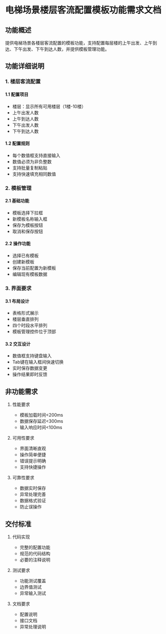 # 电梯场景楼层客流配置模板功能需求文档

## 功能概述
提供电梯场景各楼层客流配置的模板功能，支持配置每层楼的上午出发、上午到达、下午出发、下午到达人数，并提供模板管理功能。

## 功能详细说明

### 1. 楼层客流配置
#### 1.1 配置项目
- 楼层：显示所有可用楼层（1楼-10楼）
- 上午出发人数
- 上午到达人数
- 下午出发人数
- 下午到达人数

#### 1.2 配置规则
- 每个数值框支持直接输入
- 数值必须为非负整数
- 支持批量复制粘贴
- 支持快速填充相同数值

### 2. 模板管理
#### 2.1 基础功能
- 模板选择下拉框
- 新模板名称输入框
- 保存为模板按钮
- 取消和保存按钮

#### 2.2 操作功能
- 选择已有模板
- 创建新模板
- 保存当前配置为新模板
- 编辑现有模板数据

### 3. 界面要求
#### 3.1 布局设计
- 表格形式展示
- 楼层垂直排列
- 四个时段水平排列
- 模板管理控件位于顶部

#### 3.2 交互设计
- 数值框支持键盘输入
- Tab键在输入框间快速切换
- 实时保存数据变更
- 操作结果即时反馈

## 非功能需求
1. 性能要求
   - 模板加载时间<200ms
   - 数据保存延迟<300ms
   - 输入响应时间<100ms

2. 可用性要求
   - 界面清晰直观
   - 操作简单便捷
   - 错误提示明确
   - 支持快捷操作

3. 可靠性要求
   - 数据实时保存
   - 异常处理完善
   - 数据格式验证
   - 防止误操作

## 交付标准
1. 代码实现
   - 完整的配置功能
   - 规范的代码结构
   - 必要的注释说明

2. 测试要求
   - 功能测试覆盖
   - 边界值测试
   - 异常输入测试

3. 文档要求
   - 配置说明
   - 接口文档
   - 异常处理说明 